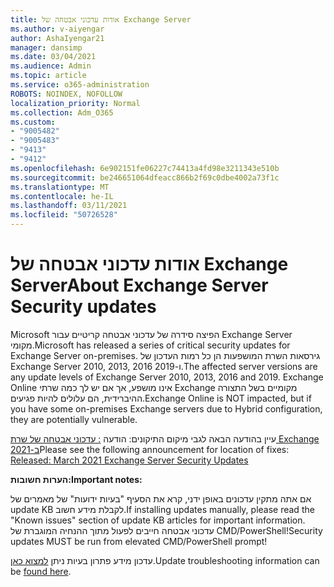 ```yaml
---
title: אודות עדכוני אבטחה של Exchange Server
ms.author: v-aiyengar
author: AshaIyengar21
manager: dansimp
ms.date: 03/04/2021
ms.audience: Admin
ms.topic: article
ms.service: o365-administration
ROBOTS: NOINDEX, NOFOLLOW
localization_priority: Normal
ms.collection: Adm_O365
ms.custom:
- "9005482"
- "9005483"
- "9413"
- "9412"
ms.openlocfilehash: 6e902151fe06227c74413a4fd98e3211343e510b
ms.sourcegitcommit: be246651064dfeacc866b2f69c0dbe4002a73f1c
ms.translationtype: MT
ms.contentlocale: he-IL
ms.lasthandoff: 03/11/2021
ms.locfileid: "50726528"
---
```

# <a name="about-exchange-server-security-updates"></a><span data-ttu-id="1b2f0-102">אודות עדכוני אבטחה של Exchange Server</span><span class="sxs-lookup"><span data-stu-id="1b2f0-102">About Exchange Server Security updates</span></span>

<span data-ttu-id="1b2f0-103">Microsoft הפיצה סידרה של עדכוני אבטחה קריטיים עבור Exchange Server מקומי.</span><span class="sxs-lookup"><span data-stu-id="1b2f0-103">Microsoft has released a series of critical security updates for Exchange Server on-premises.</span></span> <span data-ttu-id="1b2f0-104">גירסאות השרת המושפעות הן כל רמות העדכון של Exchange Server 2010, 2013, 2016 ו-2019.</span><span class="sxs-lookup"><span data-stu-id="1b2f0-104">The affected server versions are any update levels of Exchange Server 2010, 2013, 2016 and 2019.</span></span> <span data-ttu-id="1b2f0-105">Exchange Online אינו מושפע, אך אם יש לך כמה שרתי Exchange מקומיים בשל התצורה ההיברידית, הם עלולים להיות פגיעים.</span><span class="sxs-lookup"><span data-stu-id="1b2f0-105">Exchange Online is NOT impacted, but if you have some on-premises Exchange servers due to Hybrid configuration, they are potentially vulnerable.</span></span>

<span data-ttu-id="1b2f0-106">עיין בהודעה הבאה לגבי מיקום התיקונים: הודעה [: עדכוני אבטחה של שרת Exchange ב-2021](https://techcommunity.microsoft.com/t5/exchange-team-blog/released-march-2021-exchange-server-security-updates/ba-p/2175901)</span><span class="sxs-lookup"><span data-stu-id="1b2f0-106">Please see the following announcement for location of fixes: [Released: March 2021 Exchange Server Security Updates](https://techcommunity.microsoft.com/t5/exchange-team-blog/released-march-2021-exchange-server-security-updates/ba-p/2175901)</span></span>

<span data-ttu-id="1b2f0-107">**הערות חשובות:**</span><span class="sxs-lookup"><span data-stu-id="1b2f0-107">**Important notes:**</span></span>

<span data-ttu-id="1b2f0-108">אם אתה מתקין עדכונים באופן ידני, קרא את הסעיף "בעיות ידועות" של מאמרים של update KB לקבלת מידע חשוב.</span><span class="sxs-lookup"><span data-stu-id="1b2f0-108">If installing updates manually, please read the "Known issues" section of update KB articles for important information.</span></span> <span data-ttu-id="1b2f0-109">עדכוני אבטחה חייבים לפעול מתוך ההנחיה המוגברת של CMD/PowerShell!</span><span class="sxs-lookup"><span data-stu-id="1b2f0-109">Security updates MUST be run from elevated CMD/PowerShell prompt!</span></span>

<span data-ttu-id="1b2f0-110">עדכון מידע פתרון בעיות ניתן [למצוא כאן](https://aka.ms/exupdatefaq).</span><span class="sxs-lookup"><span data-stu-id="1b2f0-110">Update troubleshooting information can be [found here](https://aka.ms/exupdatefaq).</span></span>
